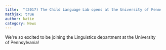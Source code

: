 ```yaml
---
title:  "(2017) The Child Language Lab opens at the University of Pennslylvania"
mathjax: true
author: katie
category: News
---
```


We're so excited to be joining the Linguistics department at the University of Pennsylvania!